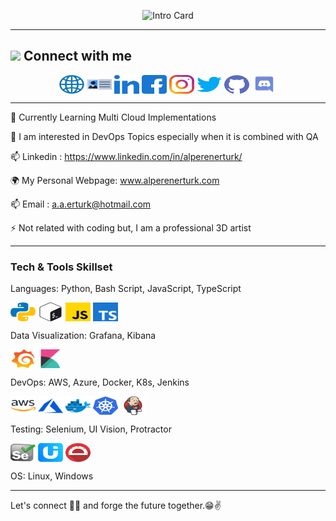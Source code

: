 <p align="center">
  <img src="https://www.alperenerturk.com/wp-content/uploads/2022/09/alperenprofilepic.png" width="40%" title="Intro Card" alt="Intro Card">
</p>

------

## <img src="https://media.giphy.com/media/iY8CRBdQXODJSCERIr/giphy.gif" width="30px"> Connect with me
<p align="center">
   <a href="https://www.alperenerturk.com/" target="blank"><img align="center"
      src="https://raw.githubusercontent.com/alperenerturk/bucket/master/icons/social/website.svg"
      alt="alperen erturk" height="30" width="40" /></a>
  <a href="https://beacons.ai/alperenerturk/" target="blank"><img align="center"
      src="https://raw.githubusercontent.com/alperenerturk/bucket/master/icons/social/businesscard.svg"
      alt="alperen erturk" height="30" width="40" /></a>
  <a href="https://www.linkedin.com/in/alperenerturk/" target="blank"><img align="center"
      src="https://raw.githubusercontent.com/alperenerturk/bucket/master/icons/social/linked.svg"
      alt="alperen erturk" height="30" width="40" /></a>
  <a href="https://www.facebook.com/alperennerturk" target="blank"><img align="center"
      src="https://raw.githubusercontent.com/alperenerturk/bucket/master/icons/social/facebook.svg"
      alt="alperen erturk" height="30" width="40" /></a>
  <a href="https://instagram.com/alperennerturk" target="blank"><img align="center"
      src="https://raw.githubusercontent.com/alperenerturk/bucket/master/icons/social/instagram.svg"
      alt="alperen erturk" height="30" width="40" /></a>
 <a href="https://twitter.com/alperennerturk" target="blank"><img align="center"
      src="https://raw.githubusercontent.com/alperenerturk/bucket/master/icons/social/twitter.svg"
      alt="alperen erturk" height="30" width="40" /></a>
 <a href="https://github.com/alperenerturk" target="blank"><img align="center"
      src="https://raw.githubusercontent.com/alperenerturk/bucket/master/icons/social/github.svg"
      alt="alperen erturk" height="30" width="40" /></a>
 <a href="https://discord.com/channels/175266234047135744" target="blank"><img align="center"
      src="https://raw.githubusercontent.com/alperenerturk/bucket/master/icons/social/discord.svg"
      alt="alperen erturk" height="30" width="40" /></a>
</p>

----

 
 🌱 Currently Learning Multi Cloud Implementations
 
 👀 I am interested in DevOps Topics especially when it is combined with QA
 
 📫 Linkedin : https://www.linkedin.com/in/alperenerturk/
 
 🌍 My Personal Webpage: www.alperenerturk.com
 
 📫 Email : a.a.erturk@hotmail.com
 
 ⚡ Not related with coding but, I am a professional 3D artist


---


### Tech & Tools Skillset

Languages: Python, Bash Script, JavaScript, TypeScript

<p align="left">
  <img align="center"
      src="https://raw.githubusercontent.com/alperenerturk/bucket/master/icons/techstack/python.svg"
      alt="alperen erturk" height="30" width="40" />
 <img align="center"
      src="https://raw.githubusercontent.com/alperenerturk/bucket/master/icons/techstack/bash.svg"
      alt="alperen erturk" height="30" width="40" />
    <img align="center"
      src="https://raw.githubusercontent.com/alperenerturk/bucket/master/icons/techstack/javascript.svg"
      alt="alperen erturk" height="30" width="40" />
  <img align="center"
      src="https://raw.githubusercontent.com/alperenerturk/bucket/master/icons/techstack/typescript.svg"
      alt="alperen erturk" height="30" width="40" />
</p>

Data Visualization: Grafana, Kibana

<p align="left">
 <img align="center"
      src="https://raw.githubusercontent.com/alperenerturk/bucket/master/icons/techstack/grafana.svg"
      alt="alperen erturk" height="30" width="40" />
  <img align="center"
      src="https://raw.githubusercontent.com/alperenerturk/bucket/master/icons/techstack/kibana.svg"
      alt="alperen erturk" height="30" width="40" />
</p>

DevOps: AWS, Azure, Docker, K8s, Jenkins

<p align="left">
 <img align="center"
      src="https://raw.githubusercontent.com/alperenerturk/bucket/master/icons/techstack/aws.svg"
      alt="alperen erturk" height="30" width="40" />
  <img align="center"
      src="https://raw.githubusercontent.com/alperenerturk/bucket/master/icons/techstack/azure.svg"
      alt="alperen erturk" height="30" width="40" />
  <img align="center"
      src="https://raw.githubusercontent.com/alperenerturk/bucket/master/icons/techstack/docker.svg"
      alt="alperen erturk" height="30" width="40" />
  <img align="center"
      src="https://raw.githubusercontent.com/alperenerturk/bucket/master/icons/techstack/kubernetes.svg"
      alt="alperen erturk" height="30" width="40" />
  <img align="center"
      src="https://raw.githubusercontent.com/alperenerturk/bucket/master/icons/techstack/jenkins.svg"
      alt="alperen erturk" height="30" width="40" />
</p>

Testing: Selenium, UI Vision, Protractor

<p align="left">
 <img align="center"
      src="https://raw.githubusercontent.com/alperenerturk/bucket/master/icons/techstack/selenium.svg"
      alt="alperen erturk" height="30" width="40" />
  <img align="center"
      src="https://raw.githubusercontent.com/alperenerturk/bucket/master/icons/techstack/uivision.png"
      alt="alperen erturk" height="30" width="40" />
  <img align="center"
      src="https://raw.githubusercontent.com/alperenerturk/bucket/master/icons/techstack/protactor.svg"
      alt="alperen erturk" height="30" width="40" />
</p>

OS: Linux, Windows




---



Let's connect 👨‍💻 and forge the future together.😁✌


[website]: https://alperenerturk.com
[twitter]: https://twitter.com/alperennerturk
[youtube]: https://youtube.com/
[instagram]: https://www.instagram.com/alperennerturk/
[linkedin]: https://www.linkedin.com/in/alperenerturk/
[businesscard]: https://beacons.ai/alperenerturk/
